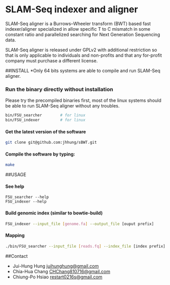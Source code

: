SLAM-Seq indexer and aligner
=========
SLAM-Seq aligner is a Burrows–Wheeler transform (BWT) based fast indexer/aligner specialized in allow specific T to C mismatch in some constant ratio and parallelized searching for Next Generation Sequencing data. 

SLAM-Seq aligner is released under GPLv2 with additional restriction so that is only applicable to individuals and non-profits and that any for-profit company must purchase a different license.    

##INSTALL
*Only 64 bits systems are able to compile and run SLAM-Seq aligner.
    
### Run the binary directly without installation 
Please try the precompiled binaries first, most of the linux systems should be able to run SLAM-Seq aligner without any troubles.
```bash
bin/FSU_searcher 		# for linux
bin/FSU_indexer 		# for linux
```

#### Get the latest version of the software
```bash
git clone git@github.com:jhhung/sBWT.git
```

#### Compile the software by typing:
```bash
make
```

##USAGE
#### See help
```
FSU_searcher --help
FSU_indexer --help
```
#### Build genomic index (similar to bowtie-build)
```bash
FSU_indexer --input_file [genome.fa] --output_file [ouput prefix]
```

#### Mapping 
```bash
./bin/FSU_searcher --input_file [reads.fq] --index_file [index prefix] --allow_mismatch --thread_number [thread number]
```

##Contact
- Jui-Hung Hung <juihunghung@gmail.com>
- Chia-Hua Chang <CHChang810716@gmail.com>
- Chiung-Po Hsiao <restart0216s@gmail.com>



